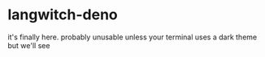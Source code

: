 # langwitch-deno

it's finally here. probably unusable unless your terminal uses a dark theme but we'll see
